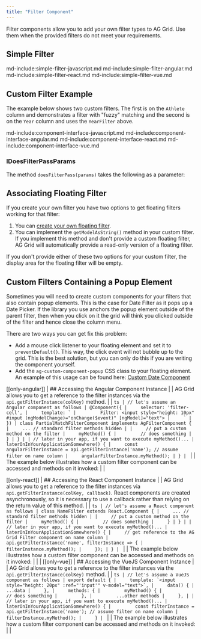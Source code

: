 ```yaml
---
title: "Filter Component"
---
```


Filter components allow you to add your own filter types to AG Grid. Use them when the provided filters do not meet your requirements.

## Simple Filter

md-include:simple-filter-javascript.md
md-include:simple-filter-angular.md
md-include:simple-filter-react.md
md-include:simple-filter-vue.md

## Custom Filter Example

The example below shows two custom filters. The first is on the `Athlete` column and demonstrates a filter with "fuzzy" matching and the
second is on the `Year` column and uses the `YearFilter` above.

<grid-example title='Filter Component' name='custom-filter' type='generated' options='{ "includeNgFormsModule"" : true}'></grid-example>

md-include:component-interface-javascript.md
md-include:component-interface-angular.md
md-include:component-interface-react.md
md-include:component-interface-vue.md

<interface-documentation interfaceName='IFilterParams' ></interface-documentation>

### IDoesFilterPassParams

The method `doesFilterPass(params)` takes the following as a parameter:

<interface-documentation interfaceName='IDoesFilterPassParams' ></interface-documentation>


## Associating Floating Filter

If you create your own filter you have two options to get floating filters working for that filter:

1. You can [create your own floating filter](/component-floating-filter/).
1. You can implement the `getModelAsString()` method in your custom filter. If you implement this method and don't provide a custom floating filter, AG Grid will automatically provide a read-only version of a floating filter.

If you don't provide either of these two options for your custom filter, the display area for the floating filter will be empty.

## Custom Filters Containing a Popup Element

Sometimes you will need to create custom components for your filters that also contain popup elements. This is the case for Date Filter as it pops up a Date Picker. If the library you use anchors the popup element outside of the parent filter, then when you click on it the grid will think you clicked outside of the filter and hence close the column menu.

There are two ways you can get fix this problem:

- Add a mouse click listener to your floating element and set it to `preventDefault()`. This way, the click event will not bubble up to the grid.
  This is the best solution, but you can only do this if you are writing the component yourself.
- Add the `ag-custom-component-popup` CSS class to your floating element. An example of this usage can be found here: [Custom Date Component](/component-date/#example-custom-date)

[[only-angular]]
| ## Accessing the Angular Component Instance
|
| AG Grid allows you to get a reference to the filter instances via the `api.getFilterInstance(colKey)` method.
|
| ```ts
| // let's assume an Angular component as follows
| @Component({
|     selector: 'filter-cell',
|     template: `
|         Filter: <input style="height: 10px" #input (ngModelChange)="onChange($event)" [ngModel]="text">
|     `
| })
| class PartialMatchFilterComponent implements AgFilterComponent {
|     ... // standard filter methods hidden
|
|     // put a custom method on the filter
|     myMethod() {
|         // does something
|     }
| }
|
| // later in your app, if you want to execute myMethod()...
| laterOnInYourApplicationSomewhere() {
|     const angularFilterInstance = api.getFilterInstance('name'); // assume filter on name column
|     angularFilterInstance.myMethod();
| }
| ```
|
| The example below illustrates how a custom filter component can be accessed and methods on it invoked:
|
| <grid-example title='Angular Filter Component' name='filter-component' type='generated' options='{ "enterprise": false, "exampleHeight": 445, "onlyShow": "angular", "extras": ["bootstrap"], "includeNgFormsModule" : true }'></grid-example>

[[only-react]]
| ## Accessing the React Component Instance
|
| AG Grid allows you to get a reference to the filter instances via `api.getFilterInstance(colKey, callback)`. React components are created asynchronously, so it is necessary to use a callback rather than relying on the return value of this method. 
|
| ```ts
| // let's assume a React component as follows
| class NameFilter extends React.Component {
|     ... // standard filter methods hidden
|
|     // put a custom method on the filter
|     myMethod() {
|         // does something
|     }
| }
|
| // later in your app, if you want to execute myMethod()...
| laterOnInYourApplicationSomewhere() {
|     // get reference to the AG Grid Filter component on name column
|     api.getFilterInstance('name', filterInstance => {
|         filterInstance.myMethod();
|     });
| }
| ```
|
| The example below illustrates how a custom filter component can be accessed and methods on it invoked:
|
| <grid-example title='React Filter Component' name='filter-component' type='generated' options='{ "enterprise": false, "exampleHeight": 445, "extras": ["bootstrap"] }'></grid-example>
|
[[only-vue]]
| ## Accessing the VueJS Component Instance
|
| AG Grid allows you to get a reference to the filter instances via the `api.getFilterInstance(colKey)` method.
|
| ```ts
| // let's assume a VueJS component as follows
| export default {
|     template: `<input style="height: 20px" :ref="'input'" v-model="text">`,
|     data() {
|         ...data
|     },
|     methods: {
|         myMethod() {
|             // does something
|         },
|         ...other methods
|     },
|
|     // later in your app, if you want to execute myMethod()...
|     laterOnInYourApplicationSomewhere() {
|         const filterInstance = api.getFilterInstance('name'); // assume filter on name column
|         filterInstance.myMethod();
|     }
| ```
|
| The example below illustrates how a custom filter component can be accessed and methods on it invoked:
|
| <grid-example title='Vue Filter Component' name='filter-component' type='generated' options='{ "enterprise": false, "exampleHeight": 445, "onlyShow": "vue", "extras": ["bootstrap"] }'></grid-example>

